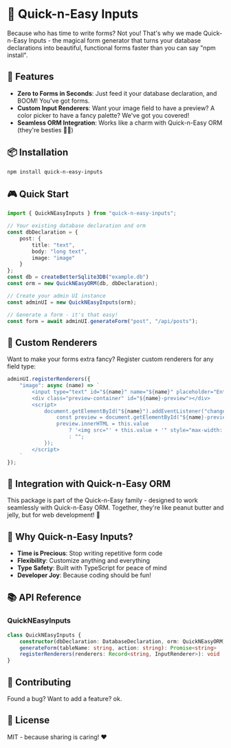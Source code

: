 # 🎨 Quick-n-Easy Inputs

Because who has time to write forms? Not you! That's why we made Quick-n-Easy Inputs - the magical form generator that turns your database declarations into beautiful, functional forms faster than you can say "npm install".

## 🚀 Features

- **Zero to Forms in Seconds**: Just feed it your database declaration, and BOOM! You've got forms.
- **Custom Input Renderers**: Want your image field to have a preview? A color picker to have a fancy palette? We've got you covered!
- **Seamless ORM Integration**: Works like a charm with Quick-n-Easy ORM (they're besties 👯‍♂️)

## 📦 Installation

```bash
npm install quick-n-easy-inputs
```

## 🎮 Quick Start

```typescript
import { QuickNEasyInputs } from "quick-n-easy-inputs";

// Your existing database declaration and orm
const dbDeclaration = {
    post: {
        title: "text",
        body: "long text",
        image: "image"
    }
};
const db = createBetterSqlite3DB("example.db")
const orm = new QuickNEasyORM(db, dbDeclaration);

// Create your admin UI instance
const adminUI = new QuickNEasyInputs(orm);

// Generate a form - it's that easy!
const form = await adminUI.generateForm("post", "/api/posts");
```

## 🎨 Custom Renderers

Want to make your forms extra fancy? Register custom renderers for any field type:

```typescript
adminUI.registerRenderers({
    "image": async (name) => `
        <input type="text" id="${name}" name="${name}" placeholder="Enter image URL" />
        <div class="preview-container" id="${name}-preview"></div>
        <script>
            document.getElementById("${name}").addEventListener("change", function() {
                const preview = document.getElementById("${name}-preview");
                preview.innerHTML = this.value 
                    ? '<img src="' + this.value + '" style="max-width: 100%; margin-top: 10px;">' 
                    : "";
            });
        </script>
    `
});
```

## 🤝 Integration with Quick-n-Easy ORM

This package is part of the Quick-n-Easy family - designed to work seamlessly with Quick-n-Easy ORM. Together, they're like peanut butter and jelly, but for web development! 🥜

## 🎯 Why Quick-n-Easy Inputs?

- **Time is Precious**: Stop writing repetitive form code
- **Flexibility**: Customize anything and everything
- **Type Safety**: Built with TypeScript for peace of mind
- **Developer Joy**: Because coding should be fun!

## 📚 API Reference

### QuickNEasyInputs

```typescript
class QuickNEasyInputs {
    constructor(dbDeclaration: DatabaseDeclaration, orm: QuickNEasyORM)
    generateForm(tableName: string, action: string): Promise<string>
    registerRenderers(renderers: Record<string, InputRenderer>): void
}
```

## 🎉 Contributing

Found a bug? Want to add a feature? ok.

## 📝 License

MIT - because sharing is caring! ❤️